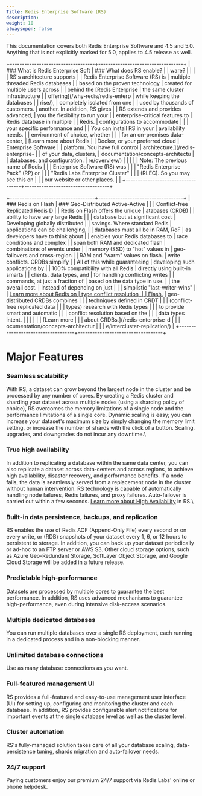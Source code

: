 ```yaml
---
Title: Redis Enterprise Software (RS)
description: 
weight: 10
alwaysopen: false
---
```

This documentation covers both Redis Enterprise Software and 4.5 and
5.0. Anything that is not explicitly marked for 5.0, applies to 4.5
release as well.<!--more-->

+-----------------------------------+-----------------------------------+
| ### What is Redis Enterprise Soft | ### What does RS enable?          |
| ware?                             |                                   |
|                                   | RS's architecture supports        |
| Redis Enterprise Software (RS) is | multiple threaded Redis databases |
| based on the proven technology    | created for multiple users across |
| behind the [Redis Enterprise      | the same cluster infrastructure   |
| offering](/why-redis/redis-enterp | while keeping the databases       |
| rise/),                           | completely isolated from one      |
| used by thousands of customers.   | another. In addition, RS gives    |
| RS extends and provides advanced, | you the flexibility to run your   |
| enterprise-critical features to   | Redis database in multiple        |
| Redis.                            | configurations to accommodate     |
|                                   | your specific performance and     |
| You can install RS in your        | availability needs.               |
| environment of choice, whether    |                                   |
| for an on-premises data-center,   | [Learn more about Redis           |
| Docker, or your preferred cloud   | Enterprise Software               |
| platform. You have full control   | architecture.](/redis-enterprise- |
| of your data, clusters,           | documentation/concepts-architectu |
| databases, and configuration.     | re/overview/)                     |
|                                   |                                   |
| Note: The previous name of Redis  |                                   |
| Enterprise Software (RS) was      |                                   |
| "Redis Enterprise Pack" (RP) or   |                                   |
| "Redis Labs Enterprise Cluster"   |                                   |
| (RLEC). So you may see this on    |                                   |
| our website or other places.      |                                   |
+-----------------------------------+-----------------------------------+

+-----------------------------------+-----------------------------------+
| ### Redis on Flash                | ### Geo-Distributed Active-Active |
|                                   |  Conflict-free Replicated Redis D |
| Redis on Flash offers the unique  | atabases (CRDB)                   |
| ability to have very large Redis  |                                   |
| database but at significant cost  | Developing globally distributed   |
| savings. Where standard Redis     | applications can be challenging,  |
| databases must all be in RAM, RoF | as developers have to think about |
| enables your Redis databases to   | race conditions and complex       |
| span both RAM and dedicated flash | combinations of events under      |
| memory (SSD) to "hot" values in   | geo-failovers and cross-region    |
| RAM and "warm" values on flash.   | write conflicts. CRDBs simplify   |
| All of this while guaranteeing    | developing such applications by   |
| 100% compatibility with all Redis | directly using built-in smarts    |
| clients, data types, and          | for handling conflicting writes   |
| commands, at just a fraction of   | based on the data type in use.    |
| the overall cost.                 | Instead of depending on just      |
|                                   | simplistic "last-writer-wins"     |
| [Learn more about Redis on        | type conflict resolution,         |
| Flash.](/rs/concepts/memory-architecture/redis-enterprise-flash) | geo-distributed CRDBs combines    |
|                                   | techniques defined in CRDT        |
|                                   | (conflict-free replicated data    |
|                                   | types) research with Redis types  |
|                                   | to provide smart and automatic    |
|                                   | conflict resolution based on the  |
|                                   | data types intent.                |
|                                   |                                   |
|                                   | [Learn more                       |
|                                   | about CRDBs.](/redis-enterprise-d |
|                                   | ocumentation/concepts-architectur |
|                                   | e/intercluster-replication/)      |
+-----------------------------------+-----------------------------------+

Major Features
==============

### Seamless scalability

With RS, a dataset can grow beyond the largest node in the cluster and
be processed by any number of cores. By creating a Redis cluster and
sharding your dataset across multiple nodes (using a sharding policy of
choice), RS overcomes the memory limitations of a single node and the
performance limitations of a single core. Dynamic scaling is easy; you
can increase your dataset's maximum size by simply changing the memory
limit setting, or increase the number of shards with the click of a
button. Scaling, upgrades, and downgrades do not incur any downtime.\

### True high availability

In addition to replicating a database within the same data center, you
can also replicate a dataset across data-centers and across regions, to
achieve high availability, disaster recovery, and performance benefits.
If a node fails, the data is seamlessly served from a replacement node
in the cluster without human intervention. RS technology is capable of
automatically handling node failures, Redis failures, and proxy
failures. Auto-failover is carried out within a few seconds. [Learn more
about High
Availability](/rs/concepts/high-availability/)
in RS.\

### Built-in data persistence, backups, and replication

RS enables the use of Redis AOF (Append-Only File) every second or on
every write, or (RDB) snapshots of your dataset every 1, 6, or 12 hours
to persistent to storage. In addition, you can back up your dataset
periodically or ad-hoc to an FTP server or AWS S3. Other cloud storage
options, such as Azure Geo-Redundant Storage, SoftLayer Object Storage,
and Google Cloud Storage will be added in a future release.

### Predictable high-performance

Datasets are processed by multiple cores to guarantee the best
performance. In addition, RS uses advanced mechanisms to guarantee
high-performance, even during intensive disk-access scenarios.

### Multiple dedicated databases

You can run multiple databases over a single RS deployment, each running
in a dedicated process and in a non-blocking manner.

### Unlimited database connections

Use as many database connections as you want.

### Full-featured management UI

RS provides a full-featured and easy-to-use management user interface
(UI) for setting up, configuring and monitoring the cluster and each
database. In addition, RS provides configurable alert notifications for
important events at the single database level as well as the cluster
level.

### Cluster automation

RS's fully-managed solution takes care of all your database scaling,
data-persistence tuning, shards migration and auto-failover needs.

### 24/7 support

Paying customers enjoy our premium 24/7 support via Redis Labs' online
or phone helpdesk.
